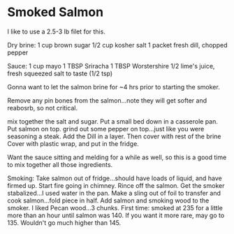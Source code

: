 # Smoked Salmon

I like to use a 2.5-3 lb filet for this.

Dry brine:
1 cup brown sugar
1/2 cup kosher salt
1 packet fresh dill, chopped
pepper

Sauce:
1 cup mayo
1 TBSP Sriracha
1 TBSP Worstershire
1/2 lime's juice, fresh squeezed
salt to taste (1/2 tsp)

Gonna want to let the salmon brine for ~4 hrs prior to starting the smoker.

Remove any pin bones from the salmon...note they will get softer and reabosrb, so not critical.

mix together the salt and sugar.
Put a small bed down in a casserole pan.
Put salmon on top.
grind out some pepper on top...just like you were seasoning a steak.
Add the Dill in a layer.
Then cover with rest of the brine
Cover with plastic wrap, and put in the fridge.

Want the sauce sitting and melding for a while as well, so this is a good time to mix together all those ingredients.

Smoking:
Take salmon out of fridge...should have loads of liquid, and have firmed up.
Start fire going in chimney.
Rince off the salmon.
Get the smoker stabalized...I used water in the pan.
Make a sling out of foil to transfer and cook salmon...fold piece in half.
Add salmon and smoking wood to the smoker.
I liked Pecan wood...3 chunks.
First time:  smoked at 235 for a little more than an hour until salmon was 140.  If you want it more rare, may go to 135.  Wouldn't go much higher than 145.


